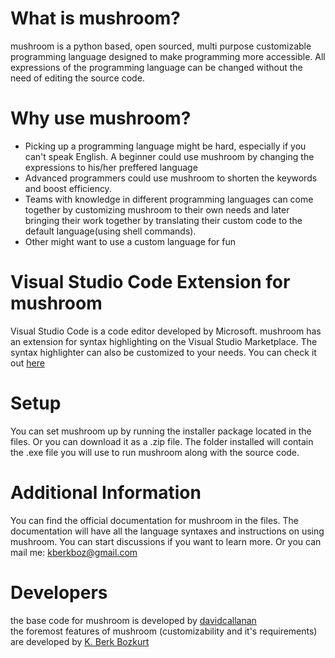 # What is mushroom?
mushroom is a python based, open sourced, multi purpose customizable programming language designed to make programming more accessible. All expressions of the programming language can be changed without the need of editing the source code. 
# Why use mushroom?
* Picking up a programming language might be hard, especially if you can't speak English. A beginner could use mushroom by changing the expressions to his/her preffered language
* Advanced programmers could use mushroom to shorten the keywords and boost efficiency. 
* Teams with knowledge in different programming languages can come together by customizing mushroom to their own needs and later bringing their work together by translating their custom code to the default language(using shell commands). 
* Other might want to use a custom language for fun
# Visual Studio Code Extension for mushroom
Visual Studio Code is a code editor developed by Microsoft. mushroom has an extension for syntax highlighting on the Visual Studio Marketplace. The syntax highlighter can also be customized to your needs. You can check it out [here](https://marketplace.visualstudio.com/items?itemName=k-berkboz.mushroom)
# Setup
You can set mushroom up by running the installer package located in the files. Or you can download it as a .zip file. The folder installed will contain the .exe file you will use to run mushroom along with the source code. 
# Additional Information
You can find the official documentation for mushroom in the files. The documentation will have all the language syntaxes and instructions on using mushroom. You can start discussions if you want to learn more. Or you can mail me: kberkboz@gmail.com
# Developers
the base code for mushroom is developed by [davidcallanan](https://github.com/davidcallanan) <br>
the foremost features of mushroom (customizability and it's requirements) are developed by [K. Berk Bozkurt](https://github.com/kberkboz)
 
